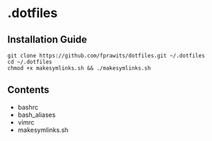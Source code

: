 .dotfiles
=========

Installation Guide
------------------
    git clone https://github.com/fprawits/dotfiles.git ~/.dotfiles
    cd ~/.dotfiles
    chmod +x makesymlinks.sh && ./makesymlinks.sh

Contents
--------
- bashrc
- bash_aliases
- vimrc
- makesymlinks.sh
